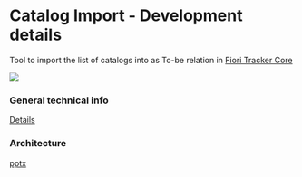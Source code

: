 # Catalog Import - Development details

Tool to import the list of catalogs into as To-be relation in [Fiori Tracker Core](/ft-core.md)

![](res/ci.png)

### General technical info
[Details](/tech/ci.md)

### Architecture
[pptx](dev/arch/ci.pptx)




